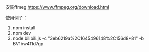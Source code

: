 安装ffmeg
https://www.ffmpeg.org/download.html

使用例子：
1. npm install
2. npm dev
3. node bilibili.js -c "3eb6219a%2C1645496148%2C156d8*81" -b BV1bw411d7gp
    
